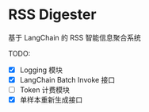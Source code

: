 # RSS Digester

基于 LangChain 的 RSS 智能信息聚合系统

TODO:

- [x] Logging 模块
- [x] LangChain Batch Invoke 接口
- [ ] Token 计费模块
- [x] 单样本重新生成接口
